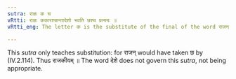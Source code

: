 ```yaml
---
sutra: राज्ञः क च
vRtti: राज्ञः ककारश्चान्तादेशो भवति छश्च प्रत्ययः ॥
vRtti_eng: The letter क is the substitute of the final of the word राजन्, when छ is added.

---
```

This _sutra_ only teaches substitution: for राजन् would have taken छ by (IV.2.114). Thus राजकीयम् ॥ The word देशे does not govern this _sutra_, not being appropriate.